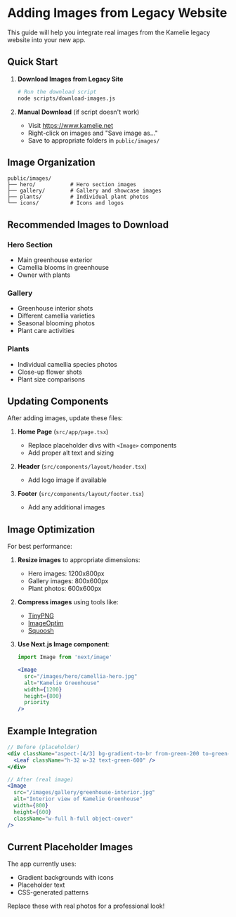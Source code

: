 # Adding Images from Legacy Website

This guide will help you integrate real images from the Kamelie legacy website into your new app.

## Quick Start

1. **Download Images from Legacy Site**
   ```bash
   # Run the download script
   node scripts/download-images.js
   ```

2. **Manual Download** (if script doesn't work)
   - Visit https://www.kamelie.net
   - Right-click on images and "Save image as..."
   - Save to appropriate folders in `public/images/`

## Image Organization

```
public/images/
├── hero/           # Hero section images
├── gallery/        # Gallery and showcase images
├── plants/         # Individual plant photos
└── icons/          # Icons and logos
```

## Recommended Images to Download

### Hero Section
- Main greenhouse exterior
- Camellia blooms in greenhouse
- Owner with plants

### Gallery
- Greenhouse interior shots
- Different camellia varieties
- Seasonal blooming photos
- Plant care activities

### Plants
- Individual camellia species photos
- Close-up flower shots
- Plant size comparisons

## Updating Components

After adding images, update these files:

1. **Home Page** (`src/app/page.tsx`)
   - Replace placeholder divs with `<Image>` components
   - Add proper alt text and sizing

2. **Header** (`src/components/layout/header.tsx`)
   - Add logo image if available

3. **Footer** (`src/components/layout/footer.tsx`)
   - Add any additional images

## Image Optimization

For best performance:

1. **Resize images** to appropriate dimensions:
   - Hero images: 1200x800px
   - Gallery images: 800x600px
   - Plant photos: 600x600px

2. **Compress images** using tools like:
   - [TinyPNG](https://tinypng.com/)
   - [ImageOptim](https://imageoptim.com/)
   - [Squoosh](https://squoosh.app/)

3. **Use Next.js Image component**:
   ```jsx
   import Image from 'next/image'
   
   <Image
     src="/images/hero/camellia-hero.jpg"
     alt="Kamelie Greenhouse"
     width={1200}
     height={800}
     priority
   />
   ```

## Example Integration

```jsx
// Before (placeholder)
<div className="aspect-[4/3] bg-gradient-to-br from-green-200 to-green-300 flex items-center justify-center">
  <Leaf className="h-32 w-32 text-green-600" />
</div>

// After (real image)
<Image
  src="/images/gallery/greenhouse-interior.jpg"
  alt="Interior view of Kamelie Greenhouse"
  width={800}
  height={600}
  className="w-full h-full object-cover"
/>
```

## Current Placeholder Images

The app currently uses:
- Gradient backgrounds with icons
- Placeholder text
- CSS-generated patterns

Replace these with real photos for a professional look!
